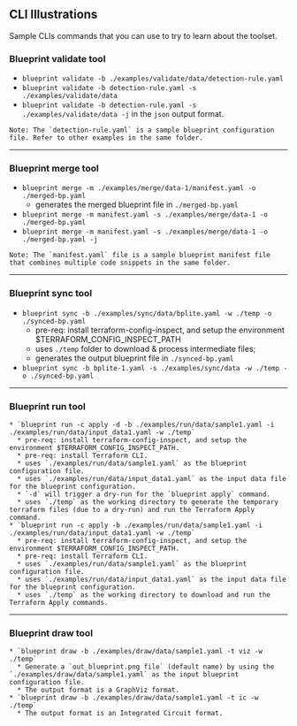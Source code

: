 ## CLI Illustrations

Sample CLIs commands that you can use to try to learn about the toolset.

### Blueprint validate tool
   * `blueprint validate -b ./examples/validate/data/detection-rule.yaml`
   * `blueprint validate -b detection-rule.yaml -s ./examples/validate/data`
   * `blueprint validate -b detection-rule.yaml -s ./examples/validate/data -j` in the `json` output format.
  
    Note: The `detection-rule.yaml` is a sample blueprint configuration file. Refer to other examples in the same folder.

---
### Blueprint merge tool
   * `blueprint merge -m ./examples/merge/data-1/manifest.yaml -o ./merged-bp.yaml`
     * generates the merged blueprint file in `./merged-bp.yaml`
   * `blueprint merge -m manifest.yaml -s ./examples/merge/data-1 -o ./merged-bp.yaml`
   * `blueprint merge -m manifest.yaml -s ./examples/merge/data-1 -o ./merged-bp.yaml -j` 
    
    Note: The `manifest.yaml` file is a sample blueprint manifest file that combines multiple code snippets in the same folder.

---
### Blueprint sync tool
   * `blueprint sync -b ./examples/sync/data/bplite.yaml -w ./temp -o ./synced-bp.yaml` 
     * pre-req: install terraform-config-inspect, and setup the environment $TERRAFORM_CONFIG_INSPECT_PATH
     * uses `./temp` folder to download & process intermediate files; 
     * generates the output blueprint file in `./synced-bp.yaml`
   * `blueprint sync -b bplite-1.yaml -s ./examples/sync/data -w ./temp -o ./synced-bp.yaml` 

---
### Blueprint run tool
    * `blueprint run -c apply -d -b ./examples/run/data/sample1.yaml -i ./examples/run/data/input_data1.yaml -w ./temp`
      * pre-req: install terraform-config-inspect, and setup the environment $TERRAFORM_CONFIG_INSPECT_PATH.
      * pre-req: install Terraform CLI.
      * uses `./examples/run/data/sample1.yaml` as the blueprint configuration file.
      * uses `./examples/run/data/input_data1.yaml` as the input data file for the blueprint configuration.
      * `-d` will trigger a dry-run for the `blueprint apply` command.
      * uses `./temp` as the working directory to generate the temporary terraform files (due to a dry-run) and run the Terraform Apply command.
    * `blueprint run -c apply -b ./examples/run/data/sample1.yaml -i ./examples/run/data/input_data1.yaml -w ./temp`
      * pre-req: install terraform-config-inspect, and setup the environment $TERRAFORM_CONFIG_INSPECT_PATH.
      * pre-req: install Terraform CLI.
      * uses `./examples/run/data/sample1.yaml` as the blueprint configuration file.
      * uses `./examples/run/data/input_data1.yaml` as the input data file for the blueprint configuration.
      * uses `./temp` as the working directory to download and run the Terraform Apply commands.

---
### Blueprint draw tool
    * `blueprint draw -b ./examples/draw/data/sample1.yaml -t viz -w ./temp`
      * Generate a `out_blueprint.png file` (default name) by using the `./examples/draw/data/sample1.yaml` as the input blueprint configuration file.
      * The output format is a GraphViz format.
    * `blueprint draw -b ./examples/draw/data/sample1.yaml -t ic -w ./temp`
      * The output format is an Integrated Circuit format.
  
